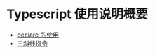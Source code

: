 # Typescript 使用说明概要

- [declare 的使用](https://blog.csdn.net/qq_37766810/article/details/134802641)
- [三斜线指令](https://www.tslang.cn/docs/handbook/triple-slash-directives.html)
